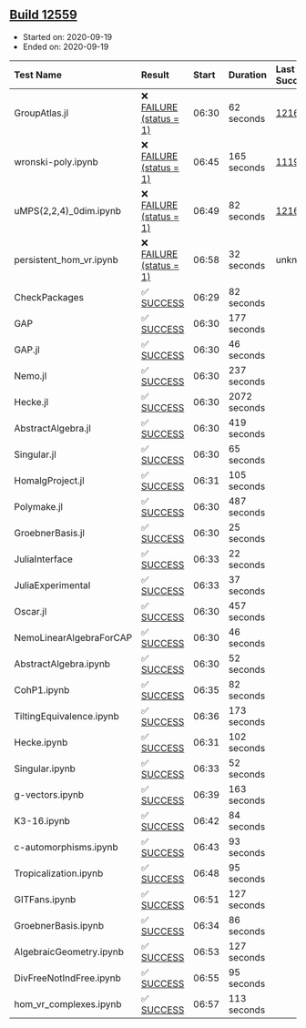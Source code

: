## [Build 12559](https://oscarci.mathematik.uni-kl.de/job/oscar/12559/)

* Started on: 2020-09-19
* Ended on: 2020-09-19

| Test Name    | Result | Start | Duration | Last Success | First Failure |
|:-------------|:-------|:------|:---------|:-------------|:--------------|
| GroupAtlas.jl | ❌ [FAILURE (status = 1)](https://oscarci.mathematik.uni-kl.de/job/oscar/12559/artifact/logs/build-12559/GroupAtlas.jl.log) | 06:30 | 62 seconds | [12167](https://oscarci.mathematik.uni-kl.de/job/oscar/12167/) | [12168](https://oscarci.mathematik.uni-kl.de/job/oscar/12168/) |
| wronski-poly.ipynb | ❌ [FAILURE (status = 1)](https://oscarci.mathematik.uni-kl.de/job/oscar/12559/artifact/logs/build-12559/wronski-poly.ipynb.log) | 06:45 | 165 seconds | [11192](https://oscarci.mathematik.uni-kl.de/job/oscar/11192/) | [11193](https://oscarci.mathematik.uni-kl.de/job/oscar/11193/) |
| uMPS(2,2,4)_0dim.ipynb | ❌ [FAILURE (status = 1)](https://oscarci.mathematik.uni-kl.de/job/oscar/12559/artifact/logs/build-12559/uMPS-2-2-4-_0dim.ipynb.log) | 06:49 | 82 seconds | [12167](https://oscarci.mathematik.uni-kl.de/job/oscar/12167/) | [12168](https://oscarci.mathematik.uni-kl.de/job/oscar/12168/) |
| persistent_hom_vr.ipynb | ❌ [FAILURE (status = 1)](https://oscarci.mathematik.uni-kl.de/job/oscar/12559/artifact/logs/build-12559/persistent_hom_vr.ipynb.log) | 06:58 | 32 seconds | unknown | unknown |
| CheckPackages | ✅ [SUCCESS](https://oscarci.mathematik.uni-kl.de/job/oscar/12559/artifact/logs/build-12559/CheckPackages.log) | 06:29 | 82 seconds |  |  |
| GAP | ✅ [SUCCESS](https://oscarci.mathematik.uni-kl.de/job/oscar/12559/artifact/logs/build-12559/GAP.log) | 06:30 | 177 seconds |  |  |
| GAP.jl | ✅ [SUCCESS](https://oscarci.mathematik.uni-kl.de/job/oscar/12559/artifact/logs/build-12559/GAP.jl.log) | 06:30 | 46 seconds |  |  |
| Nemo.jl | ✅ [SUCCESS](https://oscarci.mathematik.uni-kl.de/job/oscar/12559/artifact/logs/build-12559/Nemo.jl.log) | 06:30 | 237 seconds |  |  |
| Hecke.jl | ✅ [SUCCESS](https://oscarci.mathematik.uni-kl.de/job/oscar/12559/artifact/logs/build-12559/Hecke.jl.log) | 06:30 | 2072 seconds |  |  |
| AbstractAlgebra.jl | ✅ [SUCCESS](https://oscarci.mathematik.uni-kl.de/job/oscar/12559/artifact/logs/build-12559/AbstractAlgebra.jl.log) | 06:30 | 419 seconds |  |  |
| Singular.jl | ✅ [SUCCESS](https://oscarci.mathematik.uni-kl.de/job/oscar/12559/artifact/logs/build-12559/Singular.jl.log) | 06:30 | 65 seconds |  |  |
| HomalgProject.jl | ✅ [SUCCESS](https://oscarci.mathematik.uni-kl.de/job/oscar/12559/artifact/logs/build-12559/HomalgProject.jl.log) | 06:31 | 105 seconds |  |  |
| Polymake.jl | ✅ [SUCCESS](https://oscarci.mathematik.uni-kl.de/job/oscar/12559/artifact/logs/build-12559/Polymake.jl.log) | 06:30 | 487 seconds |  |  |
| GroebnerBasis.jl | ✅ [SUCCESS](https://oscarci.mathematik.uni-kl.de/job/oscar/12559/artifact/logs/build-12559/GroebnerBasis.jl.log) | 06:30 | 25 seconds |  |  |
| JuliaInterface | ✅ [SUCCESS](https://oscarci.mathematik.uni-kl.de/job/oscar/12559/artifact/logs/build-12559/JuliaInterface.log) | 06:33 | 22 seconds |  |  |
| JuliaExperimental | ✅ [SUCCESS](https://oscarci.mathematik.uni-kl.de/job/oscar/12559/artifact/logs/build-12559/JuliaExperimental.log) | 06:33 | 37 seconds |  |  |
| Oscar.jl | ✅ [SUCCESS](https://oscarci.mathematik.uni-kl.de/job/oscar/12559/artifact/logs/build-12559/Oscar.jl.log) | 06:30 | 457 seconds |  |  |
| NemoLinearAlgebraForCAP | ✅ [SUCCESS](https://oscarci.mathematik.uni-kl.de/job/oscar/12559/artifact/logs/build-12559/NemoLinearAlgebraForCAP.log) | 06:30 | 46 seconds |  |  |
| AbstractAlgebra.ipynb | ✅ [SUCCESS](https://oscarci.mathematik.uni-kl.de/job/oscar/12559/artifact/logs/build-12559/AbstractAlgebra.ipynb.log) | 06:30 | 52 seconds |  |  |
| CohP1.ipynb | ✅ [SUCCESS](https://oscarci.mathematik.uni-kl.de/job/oscar/12559/artifact/logs/build-12559/CohP1.ipynb.log) | 06:35 | 82 seconds |  |  |
| TiltingEquivalence.ipynb | ✅ [SUCCESS](https://oscarci.mathematik.uni-kl.de/job/oscar/12559/artifact/logs/build-12559/TiltingEquivalence.ipynb.log) | 06:36 | 173 seconds |  |  |
| Hecke.ipynb | ✅ [SUCCESS](https://oscarci.mathematik.uni-kl.de/job/oscar/12559/artifact/logs/build-12559/Hecke.ipynb.log) | 06:31 | 102 seconds |  |  |
| Singular.ipynb | ✅ [SUCCESS](https://oscarci.mathematik.uni-kl.de/job/oscar/12559/artifact/logs/build-12559/Singular.ipynb.log) | 06:33 | 52 seconds |  |  |
| g-vectors.ipynb | ✅ [SUCCESS](https://oscarci.mathematik.uni-kl.de/job/oscar/12559/artifact/logs/build-12559/g-vectors.ipynb.log) | 06:39 | 163 seconds |  |  |
| K3-16.ipynb | ✅ [SUCCESS](https://oscarci.mathematik.uni-kl.de/job/oscar/12559/artifact/logs/build-12559/K3-16.ipynb.log) | 06:42 | 84 seconds |  |  |
| c-automorphisms.ipynb | ✅ [SUCCESS](https://oscarci.mathematik.uni-kl.de/job/oscar/12559/artifact/logs/build-12559/c-automorphisms.ipynb.log) | 06:43 | 93 seconds |  |  |
| Tropicalization.ipynb | ✅ [SUCCESS](https://oscarci.mathematik.uni-kl.de/job/oscar/12559/artifact/logs/build-12559/Tropicalization.ipynb.log) | 06:48 | 95 seconds |  |  |
| GITFans.ipynb | ✅ [SUCCESS](https://oscarci.mathematik.uni-kl.de/job/oscar/12559/artifact/logs/build-12559/GITFans.ipynb.log) | 06:51 | 127 seconds |  |  |
| GroebnerBasis.ipynb | ✅ [SUCCESS](https://oscarci.mathematik.uni-kl.de/job/oscar/12559/artifact/logs/build-12559/GroebnerBasis.ipynb.log) | 06:34 | 86 seconds |  |  |
| AlgebraicGeometry.ipynb | ✅ [SUCCESS](https://oscarci.mathematik.uni-kl.de/job/oscar/12559/artifact/logs/build-12559/AlgebraicGeometry.ipynb.log) | 06:53 | 127 seconds |  |  |
| DivFreeNotIndFree.ipynb | ✅ [SUCCESS](https://oscarci.mathematik.uni-kl.de/job/oscar/12559/artifact/logs/build-12559/DivFreeNotIndFree.ipynb.log) | 06:55 | 95 seconds |  |  |
| hom_vr_complexes.ipynb | ✅ [SUCCESS](https://oscarci.mathematik.uni-kl.de/job/oscar/12559/artifact/logs/build-12559/hom_vr_complexes.ipynb.log) | 06:57 | 113 seconds |  |  |

